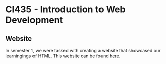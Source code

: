 # CI435 - Introduction to Web Development
## Website
In semester 1, we were tasked with creating a website that showcased our learningings of HTML. This website can be found [here](https://kennedysovine.github.io/CI435-Introduction-to-Web-Development/).
